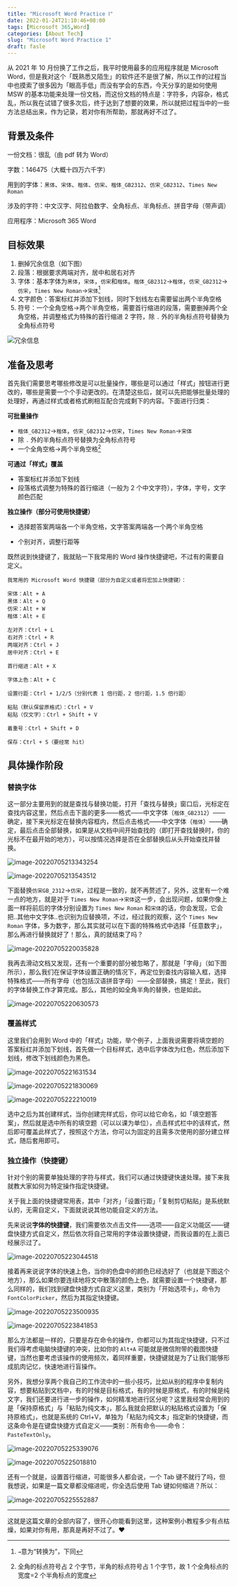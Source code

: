 ```yaml
---
title: "Microsoft Word Practice Ⅰ"
date: 2022-01-24T21:10:46+08:00
tags: [Microsoft 365,Word]
categories: [About Tech]
slug: "Microsoft Word Practice 1"
draft: fasle
---
```


从 2021 年 10 月份换了工作之后，我平时使用最多的应用程序就是 Microsoft Word，但是我对这个「既熟悉又陌生」的软件还不是很了解，所以工作的过程当中也摸索了很多因为「眼高手低」而没有学会的东西，今天分享的是如何使用 MSW 的基本功能来处理一份文档，而这份文档的特点是：字符多，内容杂，格式乱，所以我在试错了很多次后，终于达到了想要的效果，所以就把过程当中的一些方法总结出来，作为记录，若对你有所帮助，那就再好不过了。

## 背景及条件

一份文档：很乱（由 pdf 转为 Word）

字数：146475（大概十四万六千字）

用到的字体：`黑体`、`宋体`、`楷体`、`仿宋`、`楷体_GB2312`、`仿宋_GB2312`、`Times New Roman`

涉及的字符：中文汉字、阿拉伯数字、全角标点、半角标点、拼音字母（带声调）

应用程序：Microsoft 365 Word

## 目标效果

1. 删掉冗余信息（如下图）
2. 段落：根据要求两端对齐，居中和居右对齐
3. 字体：基本字体为`黑体`，`宋体`，`仿宋`和`楷体`。`楷体_GB2312`→`楷体`，`仿宋_GB2312`→`仿宋`，`Times New Roman`→`宋体`[^1]
4. 文字颜色：答案标红并添加下划线，同时下划线左右需要留出两个半角空格
5. 符号：一个全角空格→两个半角空格，需要首行缩进的段落，需要删掉两个全角空格，并调整格式为特殊的首行缩进 2 字符，除 `.` 外的半角标点符号替换为全角标点符号

![](https://dawnblog-1300625500.cos.ap-guangzhou.myqcloud.com/images/202201242229523.png "冗余信息")

## 准备及思考

首先我们需要思考哪些修改是可以批量操作，哪些是可以通过「样式」按钮进行更改的，哪些是需要一个个手动更改的。在清楚这些后，就可以先把能够批量处理的处理好，再通过样式或者格式刷相互配合完成剩下的内容。下面进行归类：

**可批量操作**

- `楷体_GB2312`→`楷体`，`仿宋_GB2312`→`仿宋`，`Times New Roman`→`宋体`
- 除 `.` 外的半角标点符号替换为全角标点符号
- 一个全角空格→两个半角空格[^2]

**可通过「样式」覆盖**

- 答案标红并添加下划线
- 段落格式调整为特殊的首行缩进（一般为 2 个中文字符），字体，字号，文字颜色匹配

**独立操作（部分可使用快捷键）**

- 选择题答案两端各一个半角空格，文字答案两端各一个两个半角空格

- 个别对齐，调整行距等

既然说到快捷键了，我就贴一下我常用的 Word 操作快捷键吧，不过有的需要自定义。

```
我常用的 Microsoft Word 快捷键（部分为自定义或者将宏加上快捷键）： 
 
宋体：Alt + A 
黑体：Alt + Q 
仿宋：Alt + W 
楷体：Alt + E 
 
左对齐：Ctrl + L 
右对齐：Ctrl + R 
两端对齐：Ctrl + J 
居中对齐：Ctrl + E 
 
首行缩进：Alt + X 
 
字体上色：Alt + C 
 
设置行距：Ctrl + 1/2/5（分别代表 1 倍行距，2 倍行距，1.5 倍行距） 
 
粘贴（默认保留原格式）：Ctrl + V 
粘贴（仅文字）：Ctrl + Shift + V 
 
着重号：Ctrl + Shift + D 
 
保存：Ctrl + S（要经常 hit）
```

## 具体操作阶段

### 替换字体

这一部分主要用到的就是查找与替换功能，打开「查找与替换」窗口后，光标定在查找内容这里，然后点击下面的更多——格式——中文字体（`楷体_GB2312`）——确定，接下来光标定在替换内容框内，然后点击格式——中文字体（`楷体`）——确定，最后点击全部替换，如果是从文档中间开始查找的（即打开查找替换时，你的光标不在最开始的地方），可以按情况选择是否在全部替换后从头开始查找并替换。

![image-20220705213343254](https://dawnblog-1300625500.cos.ap-guangzhou.myqcloud.com/imagesimage-20220705213343254.png)

![image-20220705213543512](https://dawnblog-1300625500.cos.ap-guangzhou.myqcloud.com/imagesimage-20220705213543512.png)

下面替换`仿宋GB_2312`→`仿宋`，过程是一致的，就不再赘述了，另外，这里有一个难一点的地方，就是对于 `Times New Roman`→`宋体`这一步，会出现问题，如果你像上面一样将前后的字体分别设置为 `Times New Roman` 和`宋体`的话，你会发现，它会把..其他中文字体..也识别为应替换项，不过，经过我的观察，这个 `Times New Roman` 字体，多为数字，那么其实就可以在下面的特殊格式中选择「任意数字」，那么再进行替换就好了！那么，真的就结束了吗？

![image-20220705220035828](https://dawnblog-1300625500.cos.ap-guangzhou.myqcloud.com/imagesimage-20220705220035828.png)

我再去滑动文档又发现，还有一个重要的部分被忽略了，那就是「字母」（如下图所示），那么我们在保证字体设置正确的情况下，再定位到查找内容输入框，选择特殊格式——所有字母（也包括汉语拼音字母）——全部替换，搞定！至此，我们的字体替换工作才算完成。那么，其他的如全角半角的替换，也是如此。

![image-20220705220630573](https://dawnblog-1300625500.cos.ap-guangzhou.myqcloud.com/imagesimage-20220705220630573.png)

### 覆盖样式

这里我们会用到 Word 中的「样式」功能，举个例子，上面我说需要将填空题的答案标红并添加下划线，首先做一个目标样式，选中后字体改为红色，然后添加下划线，修改下划线颜色为黑色。

![image-20220705221631534](https://dawnblog-1300625500.cos.ap-guangzhou.myqcloud.com/imagesimage-20220705221631534.png)

![image-20220705221830069](https://dawnblog-1300625500.cos.ap-guangzhou.myqcloud.com/imagesimage-20220705221830069.png)

![image-20220705222210019](https://dawnblog-1300625500.cos.ap-guangzhou.myqcloud.com/imagesimage-20220705222210019.png)

选中之后为其创建样式，当你创建完样式后，你可以给它命名，如「填空题答案」，然后就是选中所有的填空题（可以以课为单位），点击样式栏中的该样式，然后即可覆盖此样式了，按照这个方法，你可以为固定的且需多次使用的部分建立样式，随后套用即可。

### 独立操作（快捷键）

针对个别的需要单独处理的字符与样式，我们可以通过快捷键快速处理。接下来我就教大家如何为特定操作指定快捷键。

关于我上面的快捷键常用表，其中「对齐」「设置行距」「复制剪切粘贴」是系统默认的，无需自定义，下面就说说其他功能自定义的方法。

先来说说**字体的快捷键**，我们需要依次点击文件——选项——自定义功能区——键盘快捷方式自定义，然后依次将自己常用的字体设置快捷键，而我设置的在上面已经展示过了。

![image-20220705223044518](https://dawnblog-1300625500.cos.ap-guangzhou.myqcloud.com/imagesimage-20220705223044518.png)

接着再来说说字体的快速上色，当你的色盘中的颜色已经选好了（也就是下图这个地方），那么如果你要连续地将文中散落的颜色上色，就需要设置一个快捷键，那么同样的，我们找到键盘快捷方式自定义这里，类别为「开始选项卡」，命令为 `FontColorPicker`，然后为其指定快捷键。

![image-20220705223500935](https://dawnblog-1300625500.cos.ap-guangzhou.myqcloud.com/imagesimage-20220705223500935.png)

![image-20220705223841853](https://dawnblog-1300625500.cos.ap-guangzhou.myqcloud.com/imagesimage-20220705223841853.png)

那么方法都是一样的，只要是存在命令的操作，你都可以为其指定快捷键，只不过我们得考虑电脑快捷键的冲突，比如你的 `Alt+A` 可能就是微信附带的截图快捷键，当然也要考虑该操作的使用频次，着同样重要，快捷键就是为了让我们能够形成肌肉记忆，快速地进行盲操作。

另外，我想分享两个我自己的工作流中的一些小技巧，比如从别的程序中复制内容，想要粘贴到文档中，有的时候是目标格式，有的时候是原格式，有的时候是纯文字，我们还要进行进一步的操作，如何精准地进行区分呢？这里我经常会用到的是「保持原格式」与「粘贴为纯文本」，那么我就会把默认的粘贴格式设置为「保持原格式」，也就是系统的 Ctrl+V，单独为「粘贴为纯文本」指定新的快捷键，而这条命令是在键盘快捷方式自定义——类别：所有命令——命令：`PasteTextOnly`。

![image-20220705225339076](https://dawnblog-1300625500.cos.ap-guangzhou.myqcloud.com/imagesimage-20220705225339076.png)

![image-20220705225018810](https://dawnblog-1300625500.cos.ap-guangzhou.myqcloud.com/imagesimage-20220705225018810.png)

还有一个就是，设置首行缩进，可能很多人都会说，一个 Tab 键不就行了吗，但我想说，如果是一篇文章都没缩进呢，你全选后使用 Tab  键如何缩进？所以：

![image-20220705225552887](https://dawnblog-1300625500.cos.ap-guangzhou.myqcloud.com/imagesimage-20220705225552887.png)

---

这就是这篇文章的全部内容了，很开心你能看到这里，这种案例小教程多少有点枯燥，如果对你有用，那真是再好不过了。:heart:







[^1]:`→`意为“转换为”，下同
[^2]:全角的标点符号占 2 个字节，半角的标点符号占 1 个字节，故 1 个全角标点的宽度=2 个半角标点的宽度
